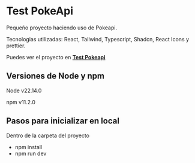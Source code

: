# Test PokeApi

Pequeño proyecto haciendo uso de Pokeapi.

Tecnologias utilizadas: React, Tailwind, Typescript, Shadcn, React Icons y prettier.

Puedes ver el proyecto en 
 [**Test Pokeapi**](https://aimajohn.github.io/TestPokeApi/) 

 
## Versiones de Node y npm

Node v22.14.0

npm v11.2.0

## Pasos para inicializar en local

Dentro de la carpeta del proyecto

- npm install
- npm run dev
